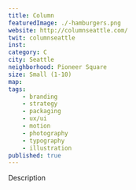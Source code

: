 ```yaml
---
title: Column
featuredImage: ./-hamburgers.png
website: http://columnseattle.com/
twit: columnseattle
inst: 
category: C
city: Seattle
neighborhood: Pioneer Square
size: Small (1-10)
map: 
tags:
    - branding
    - strategy
    - packaging
    - ux/ui
    - motion
    - photography
    - typography
    - illustration
published: true
---
```


Description
